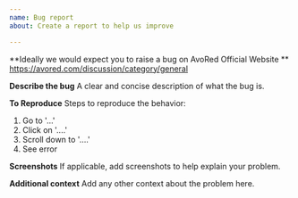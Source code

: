 ```yaml
---
name: Bug report
about: Create a report to help us improve

---
```


**Ideally we would expect you to raise a bug on AvoRed Official Website **
https://avored.com/discussion/category/general

**Describe the bug**
A clear and concise description of what the bug is.

**To Reproduce**
Steps to reproduce the behavior:
1. Go to '...'
2. Click on '....'
3. Scroll down to '....'
4. See error

**Screenshots**
If applicable, add screenshots to help explain your problem.

**Additional context**
Add any other context about the problem here.
